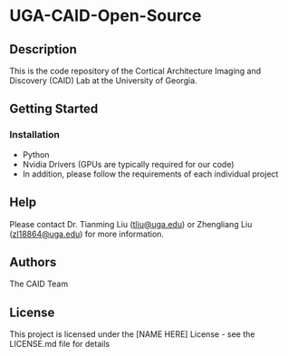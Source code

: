 # UGA-CAID-Open-Source

## Description

This is the code repository of the Cortical Architecture Imaging and Discovery (CAID) Lab at the University of Georgia. 

## Getting Started

### Installation

* Python
* Nvidia Drivers (GPUs are typically required for our code)
* In addition, please follow the requirements of each individual project

## Help

Please contact Dr. Tianming Liu (tliu@uga.edu) or Zhengliang Liu (zl18864@uga.edu) for more information. 

## Authors

The CAID Team 

## License

This project is licensed under the [NAME HERE] License - see the LICENSE.md file for details
